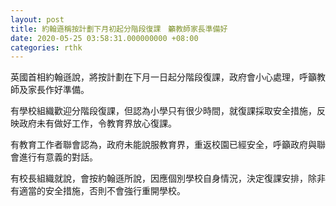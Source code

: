 ```yaml
---
layout: post
title: 約翰遜稱按計劃下月初起分階段復課　籲教師家長準備好
date: 2020-05-25 03:58:31.000000000 +08:00
categories: rthk
---
```


英國首相約翰遜說，將按計劃在下月一日起分階段復課，政府會小心處理，呼籲教師及家長作好準備。

有學校組織歡迎分階段復課，但認為小學只有很少時間，就復課採取安全措施，反映政府未有做好工作，令教育界放心復課。

有教育工作者聯會認為，政府未能說服教育界，重返校園已經安全，呼籲政府與聯會進行有意義的對話。

有校長組織就說，會按約翰遜所說，因應個別學校自身情況，決定復課安排，除非有適當的安全措施，否則不會強行重開學校。

